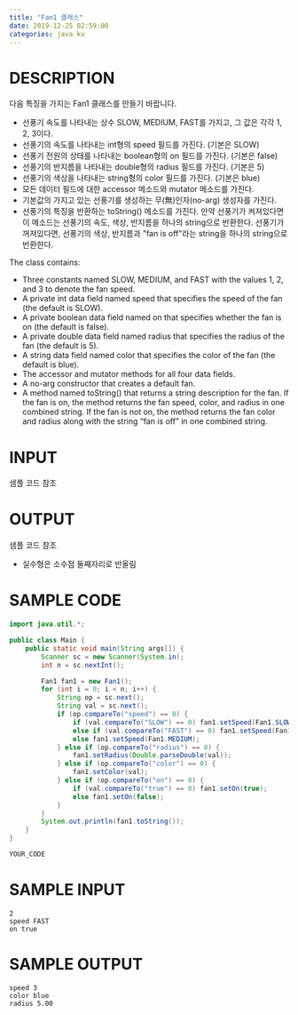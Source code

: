 ```yaml
---
title: "Fan1 클래스"
date: 2019-12-25 02:59:00
categories: java ku
---
```


# DESCRIPTION
다음 특징을 가지는 Fan1 클래스를 만들기 바랍니다.

* 선풍기 속도를 나타내는 상수 SLOW, MEDIUM, FAST를 가지고, 그 값은 각각 1, 2, 3이다.
* 선풍기의 속도를 나타내는 int형의 speed 필드를 가진다. (기본은 SLOW)
* 선풍기 전원의 상태를 나타내는 boolean형의 on 필드를 가진다. (기본은 false)
* 선풍기의 반지름을 나타내는 double형의 radius 필드를 가진다. (기본은 5)
* 선풍기의 색상을 나타내는 string형의 color 필드를 가진다. (기본은 blue)
* 모든 데이터 필드에 대한 accessor 메소드와 mutator 메소드를 가진다.
* 기본값의 가지고 있는 선풍기를 생성하는 무(無)인자(no-arg) 생성자를 가진다.
* 선풍기의 특징을 반환하는 toString() 메소드를 가진다. 만약 선풍기가 켜져있다면 이 메소드는 선풍기의 속도, 색상, 반지름을 하나의 string으로 반환한다. 선풍기가 꺼져있다면, 선풍기의 색상, 반지름과 "fan is off"라는 string을 하나의 string으로 반환한다.

The class contains:

* Three constants named SLOW, MEDIUM, and FAST with the values 1, 2, and 3 to denote the fan speed.
* A private int data field named speed that specifies the speed of the fan (the default is SLOW).
* A private boolean data field named on that specifies whether the fan is on (the default is false).
* A private double data field named radius that specifies the radius of the fan (the default is 5).
* A string data field named color that specifies the color of the fan (the default is blue).
* The accessor and mutator methods for all four data fields.
* A no-arg constructor that creates a default fan.
* A method named toString() that returns a string description for the fan. If the fan is on, the method returns the fan speed, color, and radius in one combined string. If the fan is not on, the method returns the fan color and radius along with the string “fan is off” in one combined string.

# INPUT
샘플 코드 참조

# OUTPUT
샘플 코드 참조

- 실수형은 소수점 둘째자리로 반올림

# SAMPLE CODE
```java
import java.util.*;

public class Main {
    public static void main(String args[]) {
        Scanner sc = new Scanner(System.in);
        int n = sc.nextInt();

        Fan1 fan1 = new Fan1();
        for (int i = 0; i < n; i++) {
            String op = sc.next();
            String val = sc.next();
            if (op.compareTo("speed") == 0) {
                if (val.compareTo("SLOW") == 0) fan1.setSpeed(Fan1.SLOW);
                else if (val.compareTo("FAST") == 0) fan1.setSpeed(Fan1.FAST);
                else fan1.setSpeed(Fan1.MEDIUM);
            } else if (op.compareTo("radius") == 0) {
                fan1.setRadius(Double.parseDouble(val));
            } else if (op.compareTo("color") == 0) {
                fan1.setColor(val);
            } else if (op.compareTo("on") == 0) {
                if (val.compareTo("true") == 0) fan1.setOn(true);
                else fan1.setOn(false);
            }
        }
        System.out.println(fan1.toString());
    }
}

YOUR_CODE
```

# SAMPLE INPUT
```
2
speed FAST
on true
```

# SAMPLE OUTPUT
```
speed 3
color blue
radius 5.00
```

<script src="https://gist.github.com/DetegiCE/13737929b84035d54f478ed46e70c0ca.js"></script>
